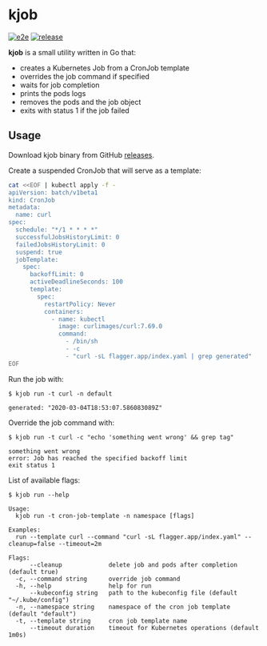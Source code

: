 # kjob

[![e2e](https://github.com/stefanprodan/kjob/workflows/ci/badge.svg)](https://github.com/stefanprodan/kjob/actions)
[![release](https://github.com/stefanprodan/kjob/workflows/release/badge.svg)](https://github.com/stefanprodan/kjob/actions)

**kjob** is a small utility written in Go that:
* creates a Kubernetes Job from a CronJob template
* overrides the job command if specified
* waits for job completion
* prints the pods logs
* removes the pods and the job object
* exits with status 1 if the job failed

## Usage

Download kjob binary from GitHub [releases](https://github.com/stefanprodan/kjob/releases/latest).

Create a suspended CronJob that will serve as a template:

```bash
cat <<EOF | kubectl apply -f -
apiVersion: batch/v1beta1
kind: CronJob
metadata:
  name: curl
spec:
  schedule: "*/1 * * * *"
  successfulJobsHistoryLimit: 0
  failedJobsHistoryLimit: 0
  suspend: true
  jobTemplate:
    spec:
      backoffLimit: 0
      activeDeadlineSeconds: 100
      template:
        spec:
          restartPolicy: Never
          containers:
            - name: kubectl
              image: curlimages/curl:7.69.0
              command:
                - /bin/sh
                - -c
                - "curl -sL flagger.app/index.yaml | grep generated"
EOF
```

Run the job with:

```text
$ kjob run -t curl -n default

generated: "2020-03-04T18:53:07.586083089Z"
```

Override the job command with:

```text
$ kjob run -t curl -c "echo 'something went wrong' && grep tag"

something went wrong
error: Job has reached the specified backoff limit
exit status 1
```

List of available flags:

```text
$ kjob run --help

Usage:
  kjob run -t cron-job-template -n namespace [flags]

Examples:
  run --template curl --command "curl -sL flagger.app/index.yaml" --cleanup=false --timeout=2m

Flags:
      --cleanup             delete job and pods after completion (default true)
  -c, --command string      override job command
  -h, --help                help for run
      --kubeconfig string   path to the kubeconfig file (default "~/.kube/config")
  -n, --namespace string    namespace of the cron job template (default "default")
  -t, --template string     cron job template name
      --timeout duration    timeout for Kubernetes operations (default 1m0s)
```
